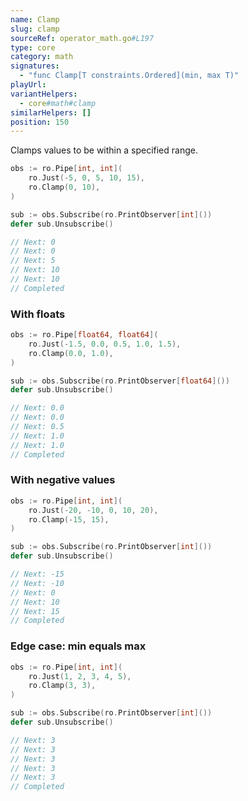 ```yaml
---
name: Clamp
slug: clamp
sourceRef: operator_math.go#L197
type: core
category: math
signatures:
  - "func Clamp[T constraints.Ordered](min, max T)"
playUrl:
variantHelpers:
  - core#math#clamp
similarHelpers: []
position: 150
---
```


Clamps values to be within a specified range.

```go
obs := ro.Pipe[int, int](
    ro.Just(-5, 0, 5, 10, 15),
    ro.Clamp(0, 10),
)

sub := obs.Subscribe(ro.PrintObserver[int]())
defer sub.Unsubscribe()

// Next: 0
// Next: 0
// Next: 5
// Next: 10
// Next: 10
// Completed
```

### With floats

```go
obs := ro.Pipe[float64, float64](
    ro.Just(-1.5, 0.0, 0.5, 1.0, 1.5),
    ro.Clamp(0.0, 1.0),
)

sub := obs.Subscribe(ro.PrintObserver[float64]())
defer sub.Unsubscribe()

// Next: 0.0
// Next: 0.0
// Next: 0.5
// Next: 1.0
// Next: 1.0
// Completed
```

### With negative values

```go
obs := ro.Pipe[int, int](
    ro.Just(-20, -10, 0, 10, 20),
    ro.Clamp(-15, 15),
)

sub := obs.Subscribe(ro.PrintObserver[int]())
defer sub.Unsubscribe()

// Next: -15
// Next: -10
// Next: 0
// Next: 10
// Next: 15
// Completed
```

### Edge case: min equals max

```go
obs := ro.Pipe[int, int](
    ro.Just(1, 2, 3, 4, 5),
    ro.Clamp(3, 3),
)

sub := obs.Subscribe(ro.PrintObserver[int]())
defer sub.Unsubscribe()

// Next: 3
// Next: 3
// Next: 3
// Next: 3
// Next: 3
// Completed
```